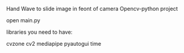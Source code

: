 Hand Wave to slide image in feont of camera
Opencv-python project

open main.py

libraries you need to have:

cvzone
cv2
mediapipe
pyautogui
time

